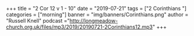 +++
title = "2 Cor 12 v 1 - 10"
date = "2019-07-21"
tags = ["2 Corinthians "]
categories = ["morning"]
banner = "img/banners/Corinthians.png"
author = "Russell Knell"
podcast ="http://longmeadow-church.org.uk/files/mp3/2019/20190721-2Corinthians12.mp3"
+++
